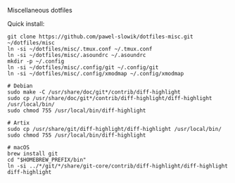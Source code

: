Miscellaneous dotfiles

Quick install:

	git clone https://github.com/pawel-slowik/dotfiles-misc.git ~/dotfiles/misc
	ln -si ~/dotfiles/misc/.tmux.conf ~/.tmux.conf
	ln -si ~/dotfiles/misc/.asoundrc ~/.asoundrc
	mkdir -p ~/.config
	ln -si ~/dotfiles/misc/.config/git ~/.config/git
	ln -si ~/dotfiles/misc/.config/xmodmap ~/.config/xmodmap

	# Debian
	sudo make -C /usr/share/doc/git*/contrib/diff-highlight
	sudo cp /usr/share/doc/git*/contrib/diff-highlight/diff-highlight /usr/local/bin/
	sudo chmod 755 /usr/local/bin/diff-highlight

	# Artix
	sudo cp /usr/share/git/diff-highlight/diff-highlight /usr/local/bin/
	sudo chmod 755 /usr/local/bin/diff-highlight

	# macOS
	brew install git
	cd "$HOMEBREW_PREFIX/bin"
	ln -si ../*/git/*/share/git-core/contrib/diff-highlight/diff-highlight diff-highlight
